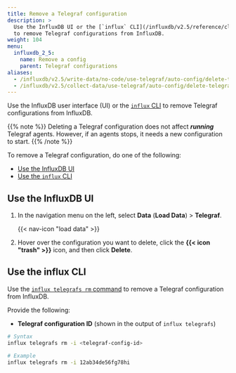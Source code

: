 ```yaml
---
title: Remove a Telegraf configuration
description: >
  Use the InfluxDB UI or the [`influx` CLI](/influxdb/v2.5/reference/cli/influx/)
  to remove Telegraf configurations from InfluxDB.
weight: 104
menu:
  influxdb_2_5:
    name: Remove a config
    parent: Telegraf configurations
aliases:
  - /influxdb/v2.5/write-data/no-code/use-telegraf/auto-config/delete-telegraf-config/
  - /influxdb/v2.5/collect-data/use-telegraf/auto-config/delete-telegraf-config
---
```


Use the InfluxDB user interface (UI) or the [`influx` CLI](/influxdb/v2.5/reference/cli/influx/)
to remove Telegraf configurations from InfluxDB.

{{% note %}}
Deleting a Telegraf configuration does not affect _**running**_ Telegraf agents.
However, if an agents stops, it needs a new configuration to start.
{{% /note %}}

To remove a Telegraf configuration, do one of the following:

- [Use the InfluxDB UI](#use-the-influxdb-ui)
- [Use the `influx` CLI](#use-the-influx-cli)

## Use the InfluxDB UI

1. In the navigation menu on the left, select **Data** (**Load Data**) > **Telegraf**.

    {{< nav-icon "load data" >}}

2. Hover over the configuration you want to delete, click the **{{< icon "trash" >}}**
   icon, and then click **Delete**.


## Use the influx CLI
Use the [`influx telegrafs rm` command](/influxdb/v2.5/reference/cli/influx/telegrafs/rm/)
to remove a Telegraf configuration from InfluxDB.

Provide the following:

- **Telegraf configuration ID** (shown in the output of `influx telegrafs`)

```sh
# Syntax
influx telegrafs rm -i <telegraf-config-id>

# Example
influx telegrafs rm -i 12ab34de56fg78hi
```
